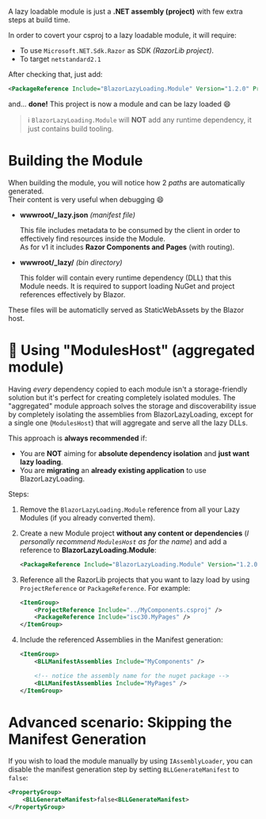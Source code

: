A lazy loadable module is just a **.NET assembly (project)** with few extra steps at build time.

In order to covert your csproj to a lazy loadable module, it will require:
- To use `Microsoft.NET.Sdk.Razor` as SDK *(RazorLib project)*.
- To target `netstandard2.1`

After checking that, just add:
```xml
<PackageReference Include="BlazorLazyLoading.Module" Version="1.2.0" PrivateAssets="all" />
```

and... **done!** This project is now a module and can be lazy loaded 😄

> ℹ️ `BlazorLazyLoading.Module` will **NOT** add any runtime dependency, it just contains build tooling.

# Building the Module

When building the module, you will notice how 2 *paths* are automatically generated.<br/>
Their content is very useful when debugging 😄

- **wwwroot/_lazy.json** *(manifest file)*

  This file includes metadata to be consumed by the client in order to effectively find resources inside the Module.<br/>As for v1 it includes **Razor Components and Pages** (with routing).


- **wwwroot/_lazy/** *(bin directory)*

  This folder will contain every runtime dependency (DLL) that this Module needs. It is required to support loading NuGet and project references effectively by Blazor.

These files will be automaticlly served as StaticWebAssets by the Blazor host.

# 🌟 Using "ModulesHost" (aggregated module)

Having *every* dependency copied to each module isn't a storage-friendly solution but it's perfect for creating completely isolated modules. The "aggregated" module approach solves the storage and discoverability issue by completely isolating the assemblies from BlazorLazyLoading, except for a single one (`ModulesHost`) that will aggregate and serve all the lazy DLLs.

This approach is **always recommended** if:

- You are **NOT** aiming for **absolute dependency isolation** and **just want lazy loading**.
- You are **migrating** an **already existing application** to use BlazorLazyLoading.

Steps:

1. Remove the `BlazorLazyLoading.Module` reference from all your Lazy Modules (if you already converted them).

1. Create a new Module project **without any content or dependencies** (*I personally recommend `ModulesHost` as for the name*) and add a reference to **BlazorLazyLoading.Module**:
    ```xml
    <PackageReference Include="BlazorLazyLoading.Module" Version="1.2.0" PrivateAssets="all" />
    ```

1. Reference all the RazorLib projects that you want to lazy load by using `ProjectReference` or `PackageReference`. For example:
    ```xml
    <ItemGroup>
        <ProjectReference Include="../MyComponents.csproj" />
        <PackageReference Include="isc30.MyPages" />
    </ItemGroup>
    ```

2. Include the referenced Assemblies in the Manifest generation:<br/>
    ```xml
    <ItemGroup>
        <BLLManifestAssemblies Include="MyComponents" />

        <!-- notice the assembly name for the nuget package -->
        <BLLManifestAssemblies Include="MyPages" />
    </ItemGroup>
    ```

# Advanced scenario: Skipping the Manifest Generation

If you wish to load the module manually by using `IAssemblyLoader`, you can disable the manifest generation step by setting `BLLGenerateManifest` to `false`:

```xml
<PropertyGroup>
    <BLLGenerateManifest>false<BLLGenerateManifest>
</PropertyGroup>
```